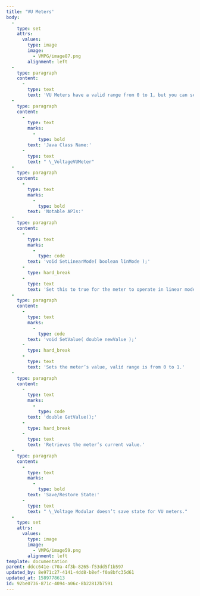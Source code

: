 ```yaml
---
title: 'VU Meters'
body:
  -
    type: set
    attrs:
      values:
        type: image
        image:
          - VMPG/image87.png
        alignment: left
  -
    type: paragraph
    content:
      -
        type: text
        text: 'VU Meters have a valid range from 0 to 1, but you can set the value to be interpreted in either linear or logarithmic fashion.'
  -
    type: paragraph
    content:
      -
        type: text
        marks:
          -
            type: bold
        text: 'Java Class Name:'
      -
        type: text
        text: " \_VoltageVUMeter"
  -
    type: paragraph
    content:
      -
        type: text
        marks:
          -
            type: bold
        text: 'Notable APIs:'
  -
    type: paragraph
    content:
      -
        type: text
        marks:
          -
            type: code
        text: 'void SetLinearMode( boolean linMode );'
      -
        type: hard_break
      -
        type: text
        text: 'Set this to true for the meter to operate in linear mode, false for it to behave logarithmically.'
  -
    type: paragraph
    content:
      -
        type: text
        marks:
          -
            type: code
        text: 'void SetValue( double newValue );'
      -
        type: hard_break
      -
        type: text
        text: 'Sets the meter’s value, valid range is from 0 to 1.'
  -
    type: paragraph
    content:
      -
        type: text
        marks:
          -
            type: code
        text: 'double GetValue();'
      -
        type: hard_break
      -
        type: text
        text: 'Retrieves the meter’s current value.'
  -
    type: paragraph
    content:
      -
        type: text
        marks:
          -
            type: bold
        text: 'Save/Restore State:'
      -
        type: text
        text: " \_Voltage Modular doesn’t save state for VU meters."
  -
    type: set
    attrs:
      values:
        type: image
        image:
          - VMPG/image59.png
        alignment: left
template: documentation
parent: ddcc641e-c70a-4f3b-8265-f53dd5f1b597
updated_by: 8e971c27-4141-4dd8-b8ef-f0a8bfc35d61
updated_at: 1589778613
id: 92be0736-871c-4094-a06c-8b22812b7591
---
```


